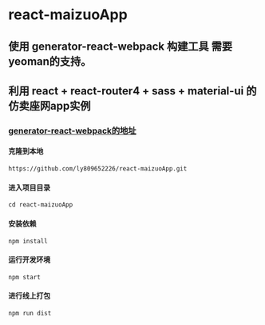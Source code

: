 # react-maizuoApp
## 使用 generator-react-webpack 构建工具  需要yeoman的支持。
## 利用 react + react-router4 + sass + material-ui 的仿卖座网app实例


### [generator-react-webpack的地址](https://github.com/react-webpack-generators/generator-react-webpack)

#### 克隆到本地
` https://github.com/ly809652226/react-maizuoApp.git `

#### 进入项目目录
` cd react-maizuoApp `

#### 安装依赖
` npm install `

#### 运行开发环境
` npm start `

#### 进行线上打包
` npm run dist `
